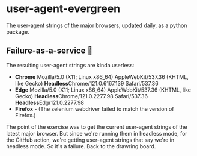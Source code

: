 # user-agent-evergreen
The user-agent strings of the major browsers, updated daily, as a python package.

## Failure-as-a-service 🎉

The resulting user-agent strings are kinda userless:
* **Chrome** Mozilla/5.0 (X11; Linux x86_64) AppleWebKit/537.36 (KHTML, like Gecko) **Headless**Chrome/121.0.6167.139 Safari/537.36
* **Edge** Mozilla/5.0 (X11; Linux x86_64) AppleWebKit/537.36 (KHTML, like Gecko) **Headless**Chrome/121.0.2277.98 Safari/537.36 **Headless**Edg/121.0.2277.98
* **Firefox** - (The selenium webdriver failed to match the version of Firefox.)

The point of the exercise was to get the current user-agent strings of the latest major browser. But since we're running them in headless mode, for the GitHub action, we're getting user-agent strings that say we're in headless mode. So it's a failure. Back to the drawring board.

